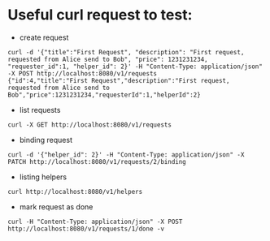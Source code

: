 # Useful curl request to test:
- create request
```
curl -d '{"title":"First Request", "description": "First request, requested from Alice send to Bob", "price": 1231231234, "requester_id":1, "helper_id": 2}' -H "Content-Type: application/json" -X POST http://localhost:8080/v1/requests
{"id":4,"title":"First Request","description":"First request, requested from Alice send to Bob","price":1231231234,"requesterId":1,"helperId":2}
```
- list requests
```
curl -X GET http://localhost:8080/v1/requests
```
- binding request
```
curl -d '{"helper_id": 2}' -H "Content-Type: application/json" -X PATCH http://localhost:8080/v1/requests/2/binding
```
- listing helpers
```
curl http://localhost:8080/v1/helpers
```
- mark request as done
```
curl -H "Content-Type: application/json" -X POST http://localhost:8080/v1/requests/1/done -v
```